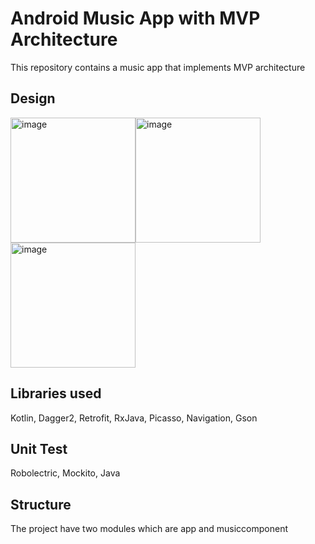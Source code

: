 # Android Music App with  MVP Architecture

This repository contains a music app that implements MVP architecture
 

## Design

 <img src="https://github.com/melikeey/Music-Melikeey/blob/master/ss/1.png" width="200" alt="image"/><img src="https://github.com/melikeey/Music-Melikeey/blob/master/ss/2.png" width="200" alt="image"/><img src="https://github.com/melikeey/Music-Melikeey/blob/master/ss/3.png" width="200" alt="image"/>


## Libraries used

 Kotlin, Dagger2, Retrofit, RxJava, Picasso, Navigation, Gson
 
 ## Unit Test
 
 Robolectric, Mockito, Java
 
 
 ## Structure
 
The project have two modules which are app and musiccomponent


